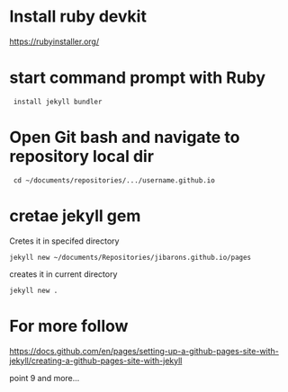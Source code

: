 # Install ruby devkit

https://rubyinstaller.org/

# start command prompt with Ruby

` install jekyll bundler`

# Open Git bash and navigate to repository local dir

` cd ~/documents/repositories/.../username.github.io`

# cretae jekyll gem 

Cretes it in specifed directory

`jekyll new ~/documents/Repositories/jibarons.github.io/pages` 

creates it in current directory

`jekyll new .`

# For more follow

https://docs.github.com/en/pages/setting-up-a-github-pages-site-with-jekyll/creating-a-github-pages-site-with-jekyll

point 9 and more...
